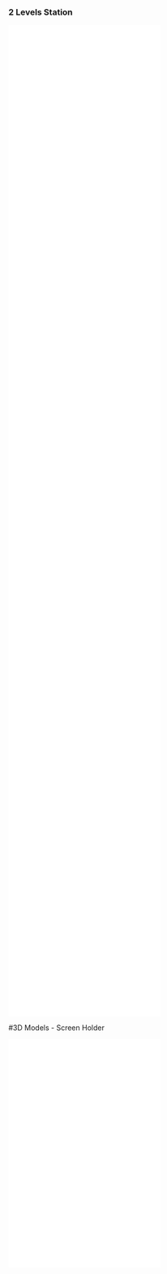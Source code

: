 ### 2 Levels Station

![](models/focusingassemblylogo.stl)
![](models/legshortbaseleg.stl)
![](models/legstopleg.stl)
![](models/LensSpacer.stl)
![](models/lightholderarm.stl)
![](models/lightholderbase.stl)
![](models/lightholdercover.stl)
![](models/lightholderslide.stl)
![](models/mainknob.stl)
![](models/slideknob.stl)
![](models/armpin.stl)
![](models/basefocusing.stl)
![](models/cameraholder.stl)

#3D Models - Screen Holder

![](models/screenbase.stl)
![](models/screencase.stl)
![](models/screentop.stl)